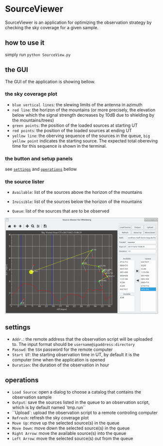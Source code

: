 # SourceViewer
SourceViewer is an application for optimizing the observation strategy by checking the sky coverage for a given sample.

## how to use it

simply run `python SourceView.py`



## the GUI

The GUI of the application is showing bellow.

### the sky coverage plot

- `blue vertical lines`: the slewing limits of the antenna in azimuth
- `red line`: the horizon of the mountains (or more precisely, the elevation below which the signal strength decreases by 10dB due to shielding by the mountains/trees)
- `green points`: the position of the loaded sources at starting UT
- `red points`: the position of the loaded sources at ending UT
- `yellow line`: the oberving sequence of the sources in the queue, `big yellow point` indicates the starting source. The expected total obereving time for this sequence is shown in the terminal. 

### the button and setup panels

see [`settings`](##settings) and [`operations`](##operations) bellow

### the source lister

- `Available`: list of the sources above the horizon of the mountains

- `Invisible`: list of the sources below the horizon of the mountains
- `Queue`: list of the sources that are to be observed



![SourceViewer](demo/SourceViewer.png)



## settings

- `Addr.`: the remote address that the observation script will be uploaded to. The input format should be `username@ipaddress:directory`
- `Passwd`: the `SSH` password for the remote computer
- `Start UT`: the starting observation time in UT, by default it is the computer time when the application is opened
- `Duration`: the duration of the observation in hour



## operations

- `Load Source`: open a dialog to choose a catalog that contains the observation sample
- `Output`: save the sources listed in the queue to an observation script, which is by default named `tmp.run``
- ``Upload`: upload the observation script to a remote controling computer
- `Refresh`: refresh the sky coverage plot
- `Move Up`: move up the selected source(s) in the queue
- `Move Down`: move down the selected source(s) in the queue
- `Right Arrow`: move the available source(s) into the queue
- `Left Arrow`: move the selected source(s) out from the queue